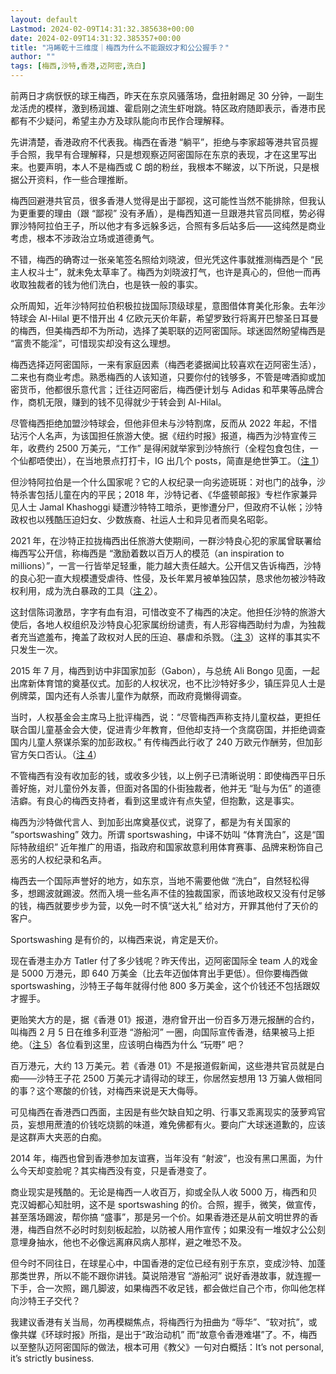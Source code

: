 ```yaml
---
layout: default
Lastmod: 2024-02-09T14:31:32.385638+00:00
date: 2024-02-09T14:31:32.385357+00:00
title: "冯睎乾十三维度｜梅西为什么不能跟奴才和公公握手？"
author: ""
tags: [梅西,沙特,香港,迈阿密,洗白]
---
```


前两日才病恹恹的球王梅西，昨天在东京风骚落场，盘扭射踢足 30 分钟，一副生龙活虎的模样，激到杨润雄、霍启刚之流生虾咁跳。特区政府随即表示，香港市民都有不少疑问，希望主办方及球队能向市民作合理解释。

先讲清楚，香港政府不代表我。梅西在香港 “躺平”，拒绝与李家超等港共官员握手合照，我早有合理解释，只是想观察迈阿密国际在东京的表现，才在这里写出来。也要声明，本人不是梅西或 C 朗的粉丝，我根本不睇波，以下所说，只是根据公开资料，作一些合理推断。

梅西回避港共官员，很多香港人觉得是出于鄙视，这可能性当然不能排除，但我认为更重要的理由（跟 “鄙视” 没有矛盾），是梅西知道一旦跟港共官员同框，势必得罪沙特阿拉伯王子，所以他才有多远躲多远，合照有多后站多后——这纯然是商业考虑，根本不涉政治立场或道德勇气。

不错，梅西的确寄过一张亲笔签名照给刘晓波，但光凭这件事就推测梅西是个 “民主人权斗士”，就未免太草率了。梅西为刘晓波打气，也许是真心的，但他一而再收取独裁者的钱为他们洗白，也是铁一般的事实。

众所周知，近年沙特阿拉伯积极拉拢国际顶级球星，意图借体育美化形象。去年沙特球会 Al-Hilal 更不惜开出 4 亿欧元天价年薪，希望罗致行将离开巴黎圣日耳曼的梅西，但美梅西却不为所动，选择了美职联的迈阿密国际。球迷固然盼望梅西是 “富贵不能淫”，可惜现实却没有这么理想。

梅西选择迈阿密国际，一来有家庭因素（梅西老婆据闻比较喜欢在迈阿密生活），二来也有商业考虑。熟悉梅西的人该知道，只要你付的钱够多，不管是啤酒抑或加密货币，他都很乐意代言；迁往迈阿密后，梅西便计划与 Adidas 和苹果等品牌合作，商机无限，赚到的钱不见得就少于转会到 Al-Hilal。

尽管梅西拒绝加盟沙特球会，但他非但未与沙特割席，反而从 2022 年起，不惜玷污个人名声，为该国担任旅游大使。据《纽约时报》报道，梅西为沙特宣传三年，收费约 2500 万美元，“工作” 是得闲就举家到沙特旅行（全程包食包住，一个仙都唔使出），在当地景点打打卡，IG 出几个 posts，简直是绝世笋工。（[注 1](https://t.ly/fEu2Z "注1")）

但沙特阿拉伯是一个什么国家呢？它的人权纪录一向劣迹斑斑：对也门的战争，沙特杀害包括儿童在内的平民；2018 年，沙特记者、《华盛顿邮报》专栏作家兼异见人士 Jamal Khashoggi 疑遭沙特特工暗杀，更惨遭分尸，但政府不认帐；沙特政权也以残酷压迫妇女、少数族裔、社运人士和异见者而臭名昭彰。

2021 年，在沙特正拉拢梅西出任旅游大使期间，一群沙特良心犯的家属曾联署给梅西写公开信，称梅西是 “激励着数以百万人的模范（an inspiration to millions）”，一言一行皆举足轻重，能力越大责任越大。公开信又告诉梅西，沙特的良心犯一直大规模遭受虐待、性侵，及长年累月被单独囚禁，恳求他勿被沙特政权利用，成为洗白暴政的工具（[注 2](https://t.ly/eHjdf "注2")）。

这封信陈词激昂，字字有血有泪，可惜改变不了梅西的决定。他担任沙特的旅游大使后，各地人权组织及沙特良心犯家属纷纷谴责，有人形容梅西助纣为虐，为独裁者充当遮羞布，掩盖了政权对人民的压迫、暴虐和杀戮。（[注 3](https://t.ly/Re4Sg "注3")）这样的事其实不只发生一次。

2015 年 7 月，梅西到访中非国家加彭（Gabon），与总统 Ali Bongo 见面，一起出席新体育馆的奠基仪式。加彭的人权状况，也不比沙特好多少，镇压异见人士是例牌菜，国内还有人杀害儿童作为献祭，而政府竟懒得调查。

当时，人权基金会主席马上批评梅西，说：“尽管梅西声称支持儿童权益，更担任联合国儿童基金会大使，促进青少年教育，但他却支持一个贪腐窃国，并拒绝调查国内儿童人祭谋杀案的加彭政权。” 有传梅西此行收了 240 万欧元作酬劳，但加彭官方矢口否认。（[注 4](https://t.ly/mIM18 "注4")）

不管梅西有没有收加彭的钱，或收多少钱，以上例子已清晰说明：即使梅西平日乐善好施，对儿童份外友善，但面对各国的仆街独裁者，他并无 “耻与为伍” 的道德洁癖。有良心的梅西支持者，看到这里或许有点失望，但抱歉，这是事实。

梅西为沙特做代言人、到加彭出席奠基仪式，说穿了，都是为有关国家的 “sportswashing” 效力。所谓 sportswashing，中译不妨叫 “体育洗白”，这是“国际特赦组织” 近年推广的用语，指政府和国家故意利用体育赛事、品牌来粉饰自己恶劣的人权纪录和名声。

梅西去一个国际声誉好的地方，如东京，当地不需要他做 “洗白”，自然轻松得多，想踢波就踢波。然而入境一些名声不佳的独裁国家，而该地政权又没有付足够的钱，梅西就要步步为营，以免一时不慎“送大礼” 给对方，开罪其他付了天价的客户。

Sportswashing 是有价的，以梅西来说，肯定是天价。

现在香港主办方 Tatler 付了多少钱呢？昨天传出，迈阿密国际全 team 人的戏金是 5000 万港元，即 640 万美金（比去年迈伽体育出手更低）。但你要梅西做 sportswashing，沙特王子每年就得付他 800 多万美金，这个价钱还不包括跟奴才握手。

更贻笑大方的是，据《香港 01》报道，港府曾开出一份百多万港元报酬的合约，叫梅西 2 月 5 日在维多利亚港 “游船河” 一圈，向国际宣传香港，结果被马上拒绝。（[注 5](https://t.ly/9OSdG "注5")）各位看到这里，应该明白梅西为什么 “玩嘢” 吧？

百万港元，大约 13 万美元。若《香港 01》不是报道假新闻，这些港共官员就是白痴——沙特王子花 2500 万美元才请得动的球王，你居然妄想用 13 万骗人做相同的事？这个寒酸的价钱，对梅西来说是天大侮辱。

可见梅西在香港西口西面，主因是有些欠缺自知之明、行事又乖离现实的菠萝鸡官员，妄想用蔗渣的价钱吃烧鹅的味道，难免佛都有火。要向广大球迷道歉的，应该是这群声大夹恶的白痴。

2014 年，梅西也曾到香港参加友谊赛，当年没有 “射波”，也没有黑口黑面，为什么今天却变脸呢？其实梅西没有变，只是香港变了。

商业现实是残酷的。无论是梅西一人收百万，抑或全队人收 5000 万，梅西和贝克汉姆都心知肚明，这不是 sportswashing 的价。合照，握手，微笑，做宣传，甚至落场踢波，帮你搞 “盛事”，那是另一个价。如果香港还是从前文明世界的香港，梅西自然不必时时刻刻板起脸，以防被人用作宣传；如果没有一堆奴才公公刻意埋身抽水，他也不必像远离麻风病人那样，避之唯恐不及。

但今时不同往日，在球星心中，中国香港的定位已经有别于东京，变成沙特、加蓬那类世界，所以不能不跟你讲钱。莫说陪港官 “游船河” 说好香港故事，就连握一下手，合一次照，踢几脚波，如果梅西不收足钱，都会做烂自己个市，你叫他怎样向沙特王子交代？

我建议香港有关当局，勿再模糊焦点，将梅西行为扭曲为 “辱华”、“软对抗”，或像共媒《环球时报》所指，是出于“政治动机” 而“故意令香港难堪”了。不，梅西以至整队迈阿密国际的做法，根本可用《教父》一句对白概括：It’s not personal, it’s strictly business.

